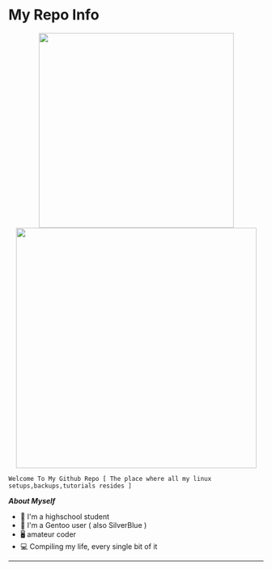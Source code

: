 # My Repo Info

<center>
  <tr>
      <td><img width="385px" align="center" src="https://github-readme-stats.vercel.app/api/top-langs/?username=Sam1431&hide=html&hide_border=true" /></td>
      <td><img width="475px" align="center" src="https://github-readme-stats.vercel.app/api?username=Sam1431&count_private=false&show_icons=false&include_all_commits=true&hide_border=true" /></td>
  </tr>   
</center>

```
Welcome To My Github Repo [ The place where all my linux setups,backups,tutorials resides ]
```


***About Myself*** 

- 🏫 I'm a highschool student 
- 🐧 I'm a Gentoo user  ( also SilverBlue )
- 🖥️ amateur coder
- 💻 Compiling my life, every single bit of it

****


